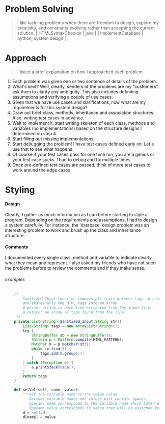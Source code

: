 # Problem Solving
> I like tackling problems when there are freedom to design, explore my creativity, and constnatly evolving rather than accepting the current solution.
| HTMLSyntaxChecker   | java  |
| ImplementDatabase   | python, system design      |

# Approach
> I listed a brief explanation on how I approached each problem. 

1. Each problem was given one or two sentence of details of the problem.
2. What's next? Well, clearly, senders of the problems are my "customers". ask them to clarify any ambiguity. This also includes definiting assumptions and verifying a couple of use cases.
3. Given that we have use cases and clarifications, now what are my requirements for this system design?
4. Draw out brief class, methods, inheritance and association structures. Also, writing test cases in advance.
5. Wait to implement it, start writing skeleton of each class, methods and variables (no implementations) based on the structure designs I determined on step 4.
6. Start filling out missing implementations. 
7. Start debugging the problem! I have test cases defined early on. Let's use that to see what happens.
8. Of course if your test cases pass for one time run, you are a genius or your test case sucks. I had to debug and fix multiple times.
9. Once pre-defined test cases are passed, think of more test cases to work around the edge cases.

# Styling
#### Design
Clearly, I gather as much information as I can before starting to style a program. Depending on the requirements and assumptions, I had to design a system carefully. For instance, the 'database' design problem was an interesting problem to work and brush up the class and inheritance structure.

#### Comments
I documented every single class, method and variable to indicate clearly what they mean and represent. I also asked my friends who have not seen the problems before to review the comments and if they make sense.

###### examples
```java
	/*
	 	Sanitized_Input function removes all texts between tags in a string,
	 	and stores only the HTML tags into an array. 
	 	@ param: string is each line extracted from the input file.
	 	@ return: an array of tags found from the line.
	 */
	private List<String> Sanitized_Input(String str){
		List<String> tags = new ArrayList<String>();
		try {
			StringBuffer sb = new StringBuffer();
			Pattern p = Pattern.compile(HTML_PATTERN);
			Matcher m = p.matcher(str);	
			while (m.find()) {
				tags.add(m.group());
			}
		} catch (Exception e) {
			e.printStackTrace();
		}
		return tags;
	}
```
```python
	def setVal(self, name, value):
		"""Set the variable name to the value value. 
		   Neither variable names nor values will contain spaces.
		   @param: name corresponds to the variable name which later a value is assigned to.
		   @param: value corresponds to value that will be assigned to the name."""
		d = self.d
		d[name] = value
```

